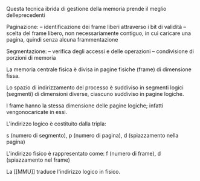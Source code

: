 Questa tecnica ibrida di gestione della memoria prende il meglio delleprecedenti 

Paginazione:
– identificazione dei frame liberi attraverso i bit di validità
– scelta del frame libero, non necessariamente contiguo, in cui caricare una pagina, quindi senza alcuna frammentazione

Segmentazione:
– verifica degli accessi e delle operazioni
– condivisione di porzioni di memoria

La memoria centrale fisica è divisa in pagine fisiche (frame) di dimensione fissa.

Lo spazio di indirizzamento del processo è suddiviso in segmenti logici (segmenti) di dimensioni diverse, ciascuno suddiviso in pagine logiche.

I frame hanno la stessa dimensione delle pagine logiche; infatti vengonocaricate in essi.

L'indirizzo logico è costituito dalla tripla:

s (numero di segmento), p (numero di pagina), d (spiazzamento nella pagina)

L'indirizzo fisico è rappresentato come:
f (numero di frame), d (spiazzamento nel frame)

La [[MMU]] traduce l'indirizzo logico in fisico.